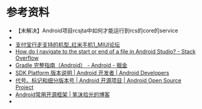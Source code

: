# 参考资料

* 【未解决】Android项目rcsjta中如何才能运行到rcs的core的service
* 
* [支付宝行走支持的机型_红米手机1_MIUI论坛](http://www.miui.com/thread-7739418-1-1.html)
* [How do I navigate to the start or end of a file in Android Studio? - Stack Overflow](https://stackoverflow.com/questions/19313244/how-do-i-navigate-to-the-start-or-end-of-a-file-in-android-studio)
* [Gradle 完整指南（Android） - Android - 掘金](https://juejin.im/entry/57c7a00e0a2b58006b1a1358)
* [SDK Platform 版本说明  |  Android 开发者  |  Android Developers](https://developer.android.com/studio/releases/platforms)
* [代号、标记和细分版本号  |  Android 开源项目  |  Android Open Source Project](https://source.android.com/setup/start/build-numbers)
* [Android常用开源框架 | 笔沫拾光的博客](http://awenzeng.me/2017/05/03/tech_android_opensource_libs/)
* 